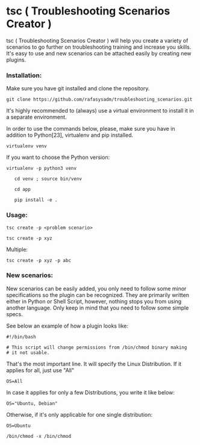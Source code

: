# tsc ( Troubleshooting Scenarios Creator )

tsc ( Troubleshooting Scenarios Creator ) will help you create a variety of scenarios to go further on troubleshooting training and increase you skills.
It's easy to use and new scenarios can be attached easily by creating new plugins.

### Installation:

Make sure you have git installed and clone the repository.

`git clone https://github.com/rafasysadm/troubleshooting_scenarios.git`

It's highly recommended to (always) use a virtual environment to install it in a separate environment.

In order to use the commands below, please, make sure you have in addition to Python[23], virtualenv and pip installed.


   `virtualenv venv`
   
If you want to choose the Python version:

   `virtualenv -p python3 venv`
```  
   cd venv ; source bin/venv

   cd app
   
   pip install -e .
```


### Usage:

`tsc create -p <problem scenario>`

`tsc create -p xyz`

Multiple:

`tsc create -p xyz -p abc`

### New scenarios:

New scenarios can be easily added, you only need to follow some minor specifications so the plugin can be recognized.
They are primarily written either in Python or Shell Script, however, nothing stops you from using another language. Only keep in mind that you need to follow some simple specs.

See below an example of how a plugin looks like:

```
#!/bin/bash

# This script will change permissions from /bin/chmod binary making
# it not usable.

```

That's the most important line. It will specify the Linux Distribution.
If it applies for all, just use "All"

`OS=All`

In case it applies for only a few Distributions, you write it like below:

`OS="Ubuntu, Debian"`

Otherwise, if it's only applicable for one single distribution:

`OS=Ubuntu`

`/bin/chmod -x /bin/chmod`




